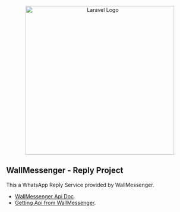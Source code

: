 <p align="center"><a href="https://app.inboxino.com/" target="_blank"><img src="https://upload.wikimedia.org/wikipedia/commons/6/6b/WhatsApp.svg" width="400" alt="Laravel Logo"></a></p>

## WallMessenger - Reply Project

This a WhatsApp Reply Service provided by WallMessenger.

- [WallMessenger Api Doc](https://swagger.wallmessage.com/api-docs/).
- [Getting Api from WallMessenger](https://app.wallmessage.com).

